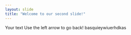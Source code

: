 ```yaml
---
layout: slide
title: "Welcome to our second slide!"
---
```

Your text
Use the left arrow to go back!
basquieywiuerhdkas
